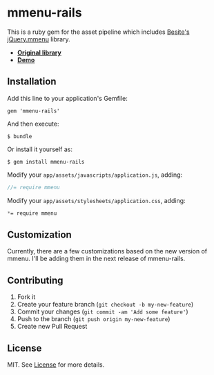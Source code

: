 # mmenu-rails

This is a ruby gem for the asset pipeline which includes [Besite's][besite] [jQuery.mmenu][library] library.

- [**Original library**][library]
- [**Demo**][demo]


[besite]: https://github.com/BeSite
[library]: https://github.com/BeSite/jQuery.mmenu
[demo]: http://mmenu.frebsite.nl/

## Installation

Add this line to your application's Gemfile:

    gem 'mmenu-rails'

And then execute:

    $ bundle

Or install it yourself as:

    $ gem install mmenu-rails

Modify your `app/assets/javascripts/application.js`, adding:

  ```javascript
  //= require mmenu
  ```

Modify your `app/assets/stylesheets/application.css`, adding:

  ```css
  *= require mmenu
  ```

## Customization

Currently, there are a few customizations based on the new version of mmenu.
I'll be adding them in the next release of mmenu-rails.

## Contributing

1. Fork it
2. Create your feature branch (`git checkout -b my-new-feature`)
3. Commit your changes (`git commit -am 'Add some feature'`)
4. Push to the branch (`git push origin my-new-feature`)
5. Create new Pull Request

## License

MIT. See [License] for more details.

[License]: http://github.com/akosipc/mmenu-rails/blob/master/LICENSE.txt
